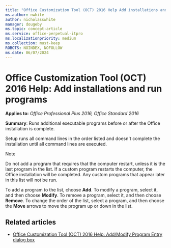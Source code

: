```yaml
---
title: "Office Customization Tool (OCT) 2016 Help Add installations and run programs"
ms.author: nwhite
author: nicholasswhite
manager: dougeby
ms.topic: concept-article
ms.service: office-perpetual-itpro
ms.localizationpriority: medium
ms.collection: must-keep
ROBOTS: NOINDEX, NOFOLLOW
ms.date: 06/07/2024
---
```


# Office Customization Tool (OCT) 2016 Help: Add installations and run programs

**Applies to:** *Office Professional Plus 2016, Office Standard 2016*

**Summary**: Runs additional executable programs before or after the Office installation is complete.
  
Setup runs all command lines in the order listed and doesn't complete the installation until all command lines are executed.
  
> [!NOTE]
> Do not add a program that requires that the computer restart, unless it is the last program in the list. If a custom program restarts the computer, the Office installation will be completed. Any custom programs that appear later in this list will not be run.
  
To add a program to the list, choose **Add**. To modify a program, select it, and then choose **Modify**. To remove a program, select it, and then choose **Remove**. To change the order of the list, select a program, and then choose the **Move** arrows to move the program up or down in the list.
  
## Related articles

- [Office Customization Tool (OCT) 2016 Help: Add/Modify Program Entry dialog box](oct-2016-help-add-modify-program-entry-dialog-box.md)